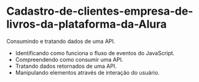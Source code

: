 # Cadastro-de-clientes-empresa-de-livros-da-plataforma-da-Alura
Consumindo e tratando dados de uma API.
- Identificando como funciona o fluxo de eventos do JavaScript.
- Compreendendo como consumir uma API.
- Tratando dados retornados de uma API.
- Manipulando elementos através de interação do usuário.
